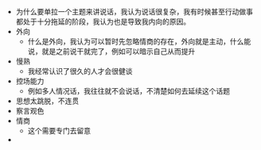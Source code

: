 - 为什么要单拉一个主题来讲说话，我认为说话很复杂，我有时候甚至行动做事都处于十分拖延的阶段，我认为也是导致我内向的原因。
- 外向
	- 什么是外向，我认为可以暂时先忽略情商的存在，外向就是主动，什么能说，就是之前说干就完了，例如可以暗示自己从而提升
- 慢熟
	- 我经常认识了很久的人才会很健谈
- 控场能力
	- 例如多人情况话，我往往就不会说话，不清楚如何去延续这个话题
- 思想太跳脱，不连贯
- 察言观色
- 情商
	- 这个需要专门去留意
-